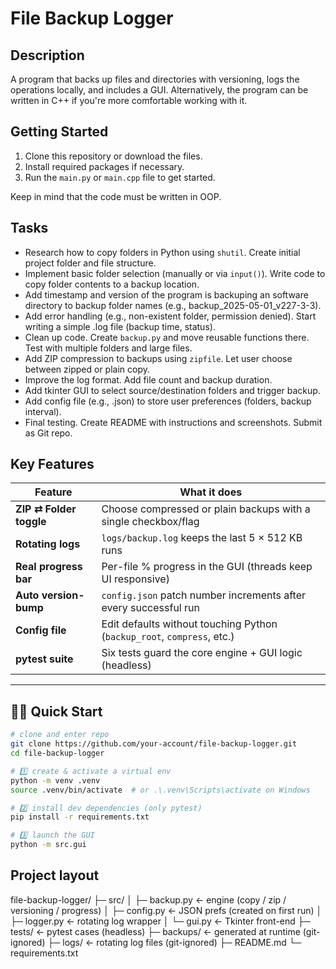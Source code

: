 # File Backup Logger

## Description
A program that backs up files and directories with versioning, logs the operations locally, and includes a GUI. Alternatively, the program can be written in C++ if you're more comfortable working with it.

## Getting Started
1. Clone this repository or download the files.
2. Install required packages if necessary.
3. Run the `main.py` or `main.cpp` file to get started.

Keep in mind that the code must be written in OOP.

## Tasks
- Research how to copy folders in Python using `shutil`. Create initial project folder and file structure.
- Implement basic folder selection (manually or via `input()`). Write code to copy folder contents to a backup location.
- Add timestamp and version of the program is backuping an software directory to backup folder names (e.g., backup_2025-05-01_v227-3-3).
- Add error handling (e.g., non-existent folder, permission denied). Start writing a simple .log file (backup time, status).
- Clean up code. Create `backup.py` and move reusable functions there. Test with multiple folders and large files.
- Add ZIP compression to backups using `zipfile`. Let user choose between zipped or plain copy.
- Improve the log format. Add file count and backup duration.
- Add tkinter GUI to select source/destination folders and trigger backup.
- Add config file (e.g., .json) to store user preferences (folders, backup interval).
- Final testing. Create README with instructions and screenshots. Submit as Git repo.

## Key Features
| Feature | What it does |
|---------|--------------|
| **ZIP ⇄ Folder toggle** | Choose compressed or plain backups with a single checkbox/flag |
| **Rotating logs** | `logs/backup.log` keeps the last 5 × 512 KB runs |
| **Real progress bar** | Per-file % progress in the GUI (threads keep UI responsive) |
| **Auto version-bump** | `config.json` patch number increments after every successful run |
| **Config file** | Edit defaults without touching Python (`backup_root`, `compress`, etc.) |
| **pytest suite** | Six tests guard the core engine + GUI logic (headless) |
---

## 🏃‍♂️ Quick Start

```bash
# clone and enter repo
git clone https://github.com/your-account/file-backup-logger.git
cd file-backup-logger

# 1️⃣ create & activate a virtual env
python -m venv .venv
source .venv/bin/activate  # or .\.venv\Scripts\activate on Windows

# 2️⃣ install dev dependencies (only pytest)
pip install -r requirements.txt

# 3️⃣ launch the GUI
python -m src.gui
```

## Project layout
file-backup-logger/
├─ src/
│  ├─ backup.py    ← engine (copy / zip / versioning / progress)
│  ├─ config.py    ← JSON prefs (created on first run)
│  ├─ logger.py    ← rotating log wrapper
│  └─ gui.py       ← Tkinter front-end
├─ tests/          ← pytest cases (headless)
├─ backups/        ← generated at runtime (git-ignored)
├─ logs/           ← rotating log files (git-ignored)
├─ README.md
└─ requirements.txt
